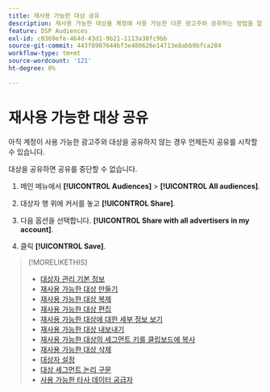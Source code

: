 ```yaml
---
title: 재사용 가능한 대상 공유
description: 재사용 가능한 대상을 계정에 사용 가능한 다른 광고주와 공유하는 방법을 알아봅니다.
feature: DSP Audiences
exl-id: c0369efe-464d-43d1-9b21-1113a38fc9bb
source-git-commit: 443f8907644bf3e480626e14713e8abb9bfca284
workflow-type: tm+mt
source-wordcount: '121'
ht-degree: 0%

---
```


# 재사용 가능한 대상 공유

아직 계정이 사용 가능한 광고주와 대상을 공유하지 않는 경우 언제든지 공유를 시작할 수 있습니다.

대상을 공유하면 공유를 중단할 수 없습니다.

1. 메인 메뉴에서 **[!UICONTROL Audiences]** > **[!UICONTROL All audiences]**.

1. 대상자 행 위에 커서를 놓고 **[!UICONTROL Share]**.

1. 다음 옵션을 선택합니다. **[!UICONTROL Share with all advertisers in my account]**.

1. 클릭 **[!UICONTROL Save]**.

>[!MORELIKETHIS]
>
>* [대상자 관리 기본 정보](audience-about.md)
>* [재사용 가능한 대상 만들기](reusable-audience-create.md)
>* [재사용 가능한 대상 복제](reusable-audience-duplicate.md)
>* [재사용 가능한 대상 편집](reusable-audience-edit.md)
>* [재사용 가능한 대상에 대한 세부 정보 보기](reusable-audience-view-details.md)
>* [재사용 가능한 대상 내보내기](reusable-audience-export.md)
>* [재사용 가능한 대상의 세그먼트 키를 클립보드에 복사](reusable-audience-clipboard.md)
>* [재사용 가능한 대상 삭제](reusable-audience-delete.md)
>* [대상자 설정](audience-settings.md)
>* [대상 세그먼트 논리 구문](audience-segment-logic-syntax.md)
>* [사용 가능한 타사 데이터 공급자](third-party-data-providers.md)

